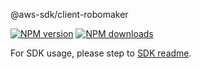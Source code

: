 @aws-sdk/client-robomaker

[![NPM version](https://img.shields.io/npm/v/@aws-sdk/client-robomaker/beta.svg)](https://www.npmjs.com/package/@aws-sdk/client-robomaker)
[![NPM downloads](https://img.shields.io/npm/dm/@aws-sdk/client-robomaker.svg)](https://www.npmjs.com/package/@aws-sdk/client-robomaker)

For SDK usage, please step to [SDK readme](https://github.com/aws/aws-sdk-js-v3).
